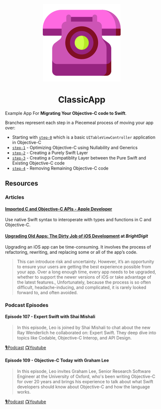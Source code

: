 <p align="center">
	<img alt="Rotary Phone Icon" title="Rotary Phone Icon" src="/Assets/rotary.png">
</p>
<h1 align="center"> ClassicApp </h1>

Example App For **Migrating Your Objective-C code to Swift**.

Branches represent each step in a Piecemeal process of moving your app over:

* Starting with [`step-0`](https://github.com/brightdigit/ClassicApp/tree/step-0) which is a basic `UITableViewController` application in Objective-C
* [`step-1`](https://github.com/brightdigit/ClassicApp/tree/step-1)  - Optimizing Objective-C using Nullability and Generics
* [`step-2`](https://github.com/brightdigit/ClassicApp/tree/step-2)  - Creating a Purely Swift Layer
* [`step-3`](https://github.com/brightdigit/ClassicApp/tree/step-3)  - Creating a Compatiblity Layer between the Pure Swift and Existing Objective-C code
* [`step-4`](https://github.com/brightdigit/ClassicApp/tree/step-4)  - Removing Remaining Objective-C code

## Resources

### Articles

#### [**Imported C and Objective-C APIs** - Apple Developer](https://developer.apple.com/documentation/swift/imported_c_and_objective-c_apis)

Use native Swift syntax to interoperate with types and functions in C and Objective-C.

#### [**Upgrading Old Apps: The Dirty Job of iOS Development**](https://brightdigit.com/blog/2021/03/26/upgrading-old-ios-apps/) at *BrightDigit*

Upgrading an iOS app can be time-consuming. It involves the process of refactoring, rewriting, and replacing some or all of the app’s code.
 
> This can introduce risk and uncertainty. However, it’s an opportunity to ensure your users are getting the best experience possible from your app. Over a long enough time, every app needs to be upgraded, whether to support the newer versions of iOS or take advantage of the latest features., Unfortunately, because the process is so often difficult, headache-inducing, and complicated, it is rarely looked forward to, and often avoided. 

### Podcast Episodes

#### Episode 107 - Expert Swift with Shai Mishali

> In this episode, Leo is joined by Shai Mishali to chat about the new Ray Wenderlich he collaborated on: Expert Swift. They deep dive into topics like Codable, Objective-C Interop, and API Design.

[🎙Podcast](https://share.transistor.fm/s/88850e6f) [📺Youtube](https://www.youtube.com/watch?v=wQNs2ii-zsI) 

#### Episode 109 - Objective-C Today with Graham Lee

> In this episode, Leo invites Graham Lee, Senior Research Software Engineer at the University of Oxford, who's been writing Objective-C for over 20 years and brings his experience to talk about what Swift developers should know about Objective-C and how the language works.

[🎙Podcast](https://share.transistor.fm/s/6ba5bfff) [📺Youtube](https://www.youtube.com/watch?v=H8O0rj1It1w) 
